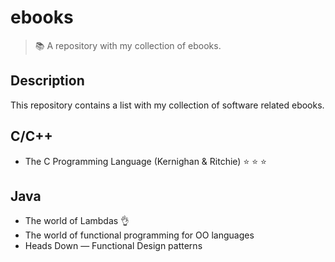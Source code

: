 # ebooks
> :books: A repository with my collection of ebooks.

## Description
This repository contains a list with my collection of software related ebooks.

## C/C++ 
+ The C Programming Language (Kernighan & Ritchie) :star: :star: :star:

## Java
+ The world of Lambdas :ok_hand:
+ The world of functional programming for OO languages
+ Heads Down &mdash; Functional Design patterns
